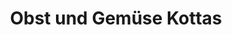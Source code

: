 ---
title: "Obst und Gemüse Kottas"
url: /langweid-am-lech/obst-und-gemuese-kottas/
shop: Gemüse & Obst
---